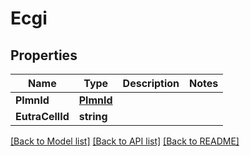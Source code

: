 # Ecgi

## Properties
Name | Type | Description | Notes
------------ | ------------- | ------------- | -------------
**PlmnId** | [**PlmnId**](PlmnId.md) |  | 
**EutraCellId** | **string** |  | 

[[Back to Model list]](../README.md#documentation-for-models) [[Back to API list]](../README.md#documentation-for-api-endpoints) [[Back to README]](../README.md)


